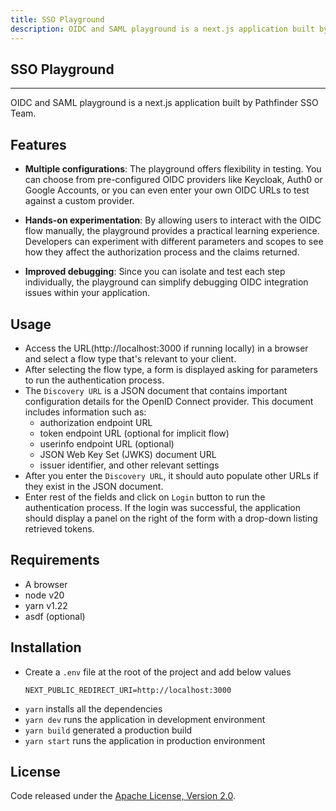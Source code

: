 ```yaml
---
title: SSO Playground
description: OIDC and SAML playground is a next.js application built by Pathfinder SSO Team
---
```


## SSO Playground

---

OIDC and SAML playground is a next.js application built by Pathfinder SSO Team.

## Features

- **Multiple configurations**: The playground offers flexibility in testing. You can choose from pre-configured OIDC providers like Keycloak, Auth0 or Google Accounts, or you can even enter your own OIDC URLs to test against a custom provider.

- **Hands-on experimentation**: By allowing users to interact with the OIDC flow manually, the playground provides a practical learning experience. Developers can experiment with different parameters and scopes to see how they affect the authorization process and the claims returned.

- **Improved debugging**: Since you can isolate and test each step individually, the playground can simplify debugging OIDC integration issues within your application.

## Usage

- Access the URL(http://localhost:3000 if running locally) in a browser and select a flow type that's relevant to your client.
- After selecting the flow type, a form is displayed asking for parameters to run the authentication process.
- The `Discovery URL` is a JSON document that contains important configuration details for the OpenID Connect provider. This document includes information such as:
  - authorization endpoint URL
  - token endpoint URL (optional for implicit flow)
  - userinfo endpoint URL (optional)
  - JSON Web Key Set (JWKS) document URL
  - issuer identifier, and other relevant settings
- After you enter the `Discovery URL`, it should auto populate other URLs if they exist in the JSON document.
- Enter rest of the fields and click on `Login` button to run the authentication process. If the login was successful, the application should display a panel on the right of the form with a drop-down listing retrieved tokens.

## Requirements

- A browser
- node v20
- yarn v1.22
- asdf (optional)

## Installation

- Create a `.env` file at the root of the project and add below values
  ```
  NEXT_PUBLIC_REDIRECT_URI=http://localhost:3000
  ```
- `yarn` installs all the dependencies
- `yarn dev` runs the application in development environment
- `yarn build` generated a production build
- `yarn start` runs the application in production environment

## License

Code released under the [Apache License, Version 2.0](./LICENSE).
